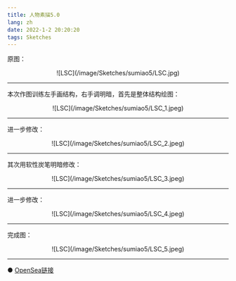 ```yaml
---
title: 人物素描5.0
lang: zh
date: 2022-1-2 20:20:20
tags: Sketches
---
```


原图：

<center>![LSC](/image/Sketches/sumiao5/LSC.jpg)</center>

----------------------------------------  

本次作图训练左手画结构，右手调明暗，首先是整体结构绘图：

<center>![LSC](/image/Sketches/sumiao5/LSC_1.jpeg)</center>

----------------------------------------  

进一步修改：

<center>![LSC](/image/Sketches/sumiao5/LSC_2.jpeg)</center>

----------------------------------------  

其次用软性炭笔明暗修改：

<center>![LSC](/image/Sketches/sumiao5/LSC_3.jpeg)</center>

----------------------------------------  

进一步修改：

<center>![LSC](/image/Sketches/sumiao5/LSC_4.jpeg)</center>

----------------------------------------  

完成图：

<center>![LSC](/image/Sketches/sumiao5/LSC_5.jpeg)</center>

----------------------------------------  

● [OpenSea链接](https://opensea.io/assets/0x495f947276749ce646f68ac8c248420045cb7b5e/5538608732828411082250453030091092578936762873171210564831323229136395173889 "The Fitness Girl")

<nft-card
contractAddress="0x495f947276749ce646f68ac8c248420045cb7b5e"
tokenId="5538608732828411082250453030091092578936762873171210564831323229136395173889">
</nft-card>
<script src="https://unpkg.com/embeddable-nfts/dist/nft-card.min.js"></script>
